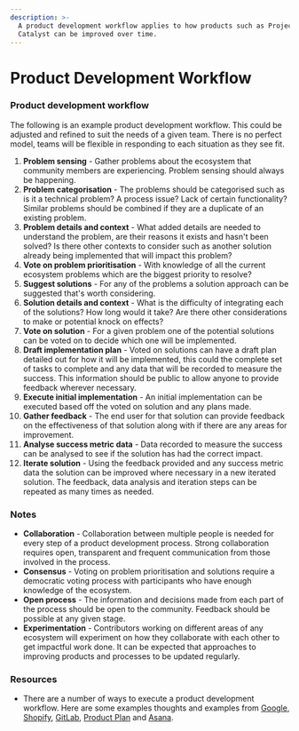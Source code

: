 ```yaml
---
description: >-
  A product development workflow applies to how products such as Project
  Catalyst can be improved over time.
---
```


# Product Development Workflow

### **Product development workflow**

The following is an example product development workflow. This could be adjusted and refined to suit the needs of a given team. There is no perfect model, teams will be flexible in responding to each situation as they see fit.

1. **Problem sensing** - Gather problems about the ecosystem that community members are experiencing. Problem sensing should always be happening.
2. **Problem categorisation** - The problems should be categorised such as is it a technical problem? A process issue? Lack of certain functionality? Similar problems should be combined if they are a duplicate of an existing problem.
3. **Problem details and context** - What added details are needed to understand the problem, are their reasons it exists and hasn't been solved? Is there other contexts to consider such as another solution already being implemented that will impact this problem?&#x20;
4. **Vote on problem prioritisation** - With knowledge of all the current ecosystem problems which are the biggest priority to resolve?
5. **Suggest solutions** - For any of the problems a solution approach can be suggested that's worth considering.
6. **Solution details and context** - What is the difficulty of integrating each of the solutions? How long would it take? Are there other considerations to make or potential knock on effects?
7. **Vote on solution** - For a given problem one of the potential solutions can be voted on to decide which one will be implemented.
8. **Draft implementation plan** - Voted on solutions can have a draft plan detailed out for how it will be implemented, this could the complete set of tasks to complete and any data that will be recorded to measure the success. This information should be public to allow anyone to provide feedback wherever necessary.
9. **Execute initial implementation** - An initial implementation can be executed based off the voted on solution and any plans made.
10. **Gather feedback** - The end user for that solution can provide feedback on the effectiveness of that solution along with if there are any areas for improvement.
11. **Analyse success metric data** - Data recorded to measure the success can be analysed to see if the solution has had the correct impact.
12. **Iterate solution** - Using the feedback provided and any success metric data the solution can be improved where necessary in a new iterated solution. The feedback, data analysis and iteration steps can be repeated as many times as needed.



### **Notes**

* **Collaboration** - Collaboration between multiple people is needed for every step of a product development process. Strong collaboration requires open, transparent and frequent communication from those involved in the process.&#x20;
* **Consensus** - Voting on problem prioritisation and solutions require a democratic voting process with participants who have enough knowledge of the ecosystem.&#x20;
* **Open process** - The information and decisions made from each part of the process should be open to the community. Feedback should be possible at any given stage.
* **Experimentation** - Contributors working on different areas of any ecosystem will experiment on how they collaborate with each other to get impactful work done. It can be expected that approaches to improving products and processes to be updated regularly.



### Resources

* There are a number of ways to execute a product development workflow. Here are some examples thoughts and examples from [Google](https://www.youtube.com/watch?v=yyucwHDgAco), [Shopify](https://www.shopify.co.uk/blog/product-development-process), [GitLab](https://about.gitlab.com/handbook/product-development-flow/), [Product Plan](https://www.productplan.com/glossary/product-development-process/) and [Asana](https://asana.com/resources/product-development-process).
